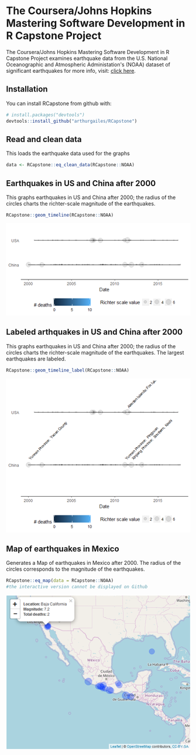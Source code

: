 
<!-- README.md is generated from README.Rmd. Please edit that file -->
The Coursera/Johns Hopkins Mastering Software Development in R Capstone Project
===============================================================================

The Coursera/Johns Hopkins Mastering Software Development in R Capstone Project examines earthquake data from the U.S. National Oceanographic and Atmospheric Administation's (NOAA) dataset of significant earthquakes for more info, visit: [click here](https://www.ngdc.noaa.gov/nndc/struts/form?t=101650&s=1&d=1).

Installation
------------

You can install RCapstone from github with:

``` r
# install.packages("devtools")
devtools::install_github("arthurgailes/RCapstone")
```

Read and clean data
-------------------

This loads the earthquake data used for the graphs

``` r
data <- RCapstone::eq_clean_data(RCapstone::NOAA)
```

Earthquakes in US and China after 2000
--------------------------------------

This graphs earthquakes in US and China after 2000; the radius of the circles charts the richter-scale magnitude of the earthquakes.

``` r
RCapstone::geom_timeline(RCapstone::NOAA)
```

![](README-graph_timeline-1.png)

Labeled arthquakes in US and China after 2000
---------------------------------------------

This graphs earthquakes in US and China after 2000; the radius of the circles charts the richter-scale magnitude of the earthquakes. The largest earthquakes are labeled.

``` r
RCapstone::geom_timeline_label(RCapstone::NOAA)
```

![](README-graph_timeline_labeled-1.png)

Map of earthquakes in Mexico
----------------------------

Generates a Map of earthquakes in Mexico after 2000. The radius of the circles corresponds to the magnitude of the earthquakes.

``` r
RCapstone::eq_map(data = RCapstone::NOAA)
#the interactive version cannot be displayed on Github
```

<img src="README-mexico_map.png" width="600px" />
